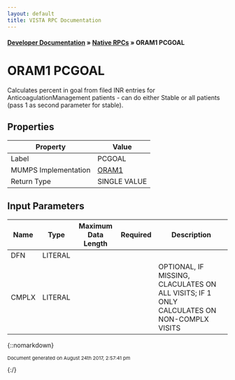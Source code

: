 ```yaml
---
layout: default
title: VISTA RPC Documentation
---
```


#### [Developer Documentation](../index) &#187; [Native RPCs](TableOfContents) &#187; ORAM1 PCGOAL<br/>
# ORAM1 PCGOAL

Calculates percent in goal from filed INR entries for AnticoagulationManagement patients - can do either Stable or all patients (pass 1 as second parameter for stable).

## Properties

Property | Value
--- | ---
Label | PCGOAL
MUMPS Implementation | [ORAM1](http://code.osehra.org/dox/Routine_ORAM1_source.html)
Return Type | SINGLE VALUE


## Input Parameters

Name | Type | Maximum Data Length | Required | Description
--- | --- | --- | --- | ---
DFN | LITERAL |  |  | 
CMPLX | LITERAL |  |  | OPTIONAL,  IF MISSING, CLACULATES ON ALL VISITS; IF 1 ONLY CALCULATES ON NON-COMPLX VISITS



{::nomarkdown} <br/><p style="font-size: 11px">Document generated on August 24th 2017, 2:57:41 pm</p>{:/}